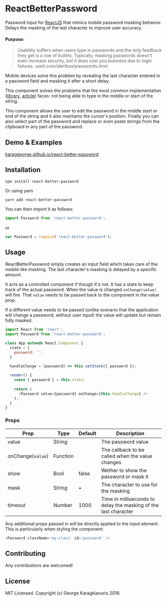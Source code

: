 ReactBetterPassword
===================

Password input for [ReactJS](http://facebook.github.io/react/index.html) that mimics mobile password masking behavior. Delays the masking of the last character to improve user accuracy.

#### Purpose:

> Usability suffers when users type in passwords and the only feedback they get is a row of bullets. Typically, masking passwords doesn’t even increase security, but it does cost you business due to login failures.
useit.com/alertbox/passwords.html

Mobile devices solve this problem by revealing the last character entered in a password field and masking it after a short delay.

This component solves the problems that the most common implementation ([library](https://blog.decaf.de/2009/07/07/iphone-like-password-fields-using-jquery/), [article](https://www.sitepoint.com/better-passwords-1-the-masked-password-field/)) faces: not being able to type in the middle or start of the string.

This component allows the user to edit the password in the middle start or end of the string and it also maintains the cursor's position. Finally you can also select part of the password and replace or even paste strings from the clipboard in any part of the password.

## Demo & Examples

[karaggeorge.github.io/react-better-password](http://karaggeorge.github.io/react-better-password)

## Installation
```
npm install react-better-password
```
Or using yarn
```
yarn add react-better-password
```


You can then import it as follows:
```js
import Password from 'react-better-password';
```
or
```js
var Password = require('react-better-password');
```

## Usage

ReactBetterPassword simply creates an input field which takes care of the mobile like masking. The last character's masking is delayed by a specific amount.

It acts as a controlled component if though it's not. It has a state to keep track of the actual password. When the value is changed `onChange(value)` will fire. That `value` needs to be passed back to the component in the value prop.

If a different value needs to be passed (unlike scenario that the application will change a password, without user input) the value will update but remain fully masked.

```js
import React from 'react';
import Password from 'react-better-password';

class App extends React.Component {
  state = {
    password: '',
  }
  
  handleChange = (password) => this.setState({ password });

  render() {
    const { password } = this.state;
    
    return (
      <Password value={password} onChange={this.handleChange} />
    );
  }
}
```

### Props
| Prop | Type | Default | Description |
|------|------|---------|-------------|
|value|String||The password value|
|onChange(`value`)|Function||The callback to be called when the value changes|
|show|Bool|false|Wether to show the password or mask it|
|mask|String|•|The character to use for the masking|
|timeout|Number|1000|Time in milliseconds to delay the masking of the last character|

Any additional props passed in will be directly applied to the input element. This is particularly when styling the component:
```js
<Password className='my-class' id='password' />
```
## Contributing
Any contributions are welcomed!

## License
MIT Licensed. Copyright (c) George Karagkiaouris 2018.






